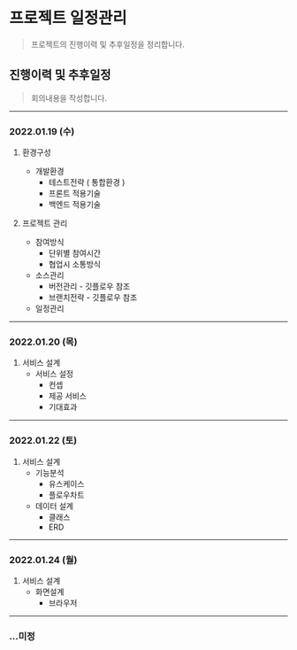 # 프로젝트 일정관리

> 프로젝트의 진행이력 및 추후일정을 정리합니다.

## 진행이력 및 추후일정

> 회의내용을 작성합니다.

---

### 2022.01.19 (수)

1. 환경구성
   - 개발환경
     - 테스트전략 ( 통합환경 )
     - 프론트 적용기술
     - 백엔드 적용기술

2. 프로젝트 관리
   - 참여방식
     - 단위별 참여시간
     - 협업시 소통방식
   - 소스관리
     - 버전관리 - 깃플로우 참조
     - 브랜치전략 - 깃플로우 참조
   - 일정관리

---

### 2022.01.20 (목)

1. 서비스 설계
   - 서비스 설정
     - 컨셉
     - 제공 서비스
     - 기대효과

---

### 2022.01.22 (토)

1. 서비스 설계
   - 기능분석
     - 유스케이스
     - 플로우차트
   - 데이터 설계
     - 클래스
     - ERD

---

### 2022.01.24 (월)

1. 서비스 설계
   - 화면설계
     - 브라우저

---

### ...미정
